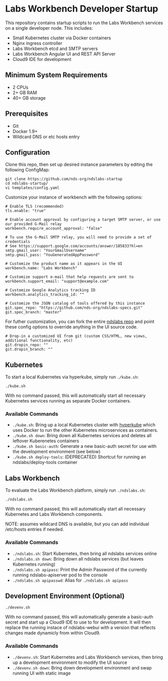 # Labs Workbench Developer Startup

This repository contains startup scripts to run the Labs Workbench services on a single developer node. This includes:
* Small Kubernetes cluster via Docker containers
* Nginx ingress controller
* Labs Workbench etcd and SMTP servers
* Labs Workbench Angular UI and REST API Server
* Cloud9 IDE for development

## Minimum System Requirements
* 2 CPUs
* 2+ GB RAM
* 40+ GB storage 

## Prerequisites
* Git
* Docker 1.9+
* Wildcard DNS or etc hosts entry

## Configuration
Clone this repo, then set up desired instance parameters by editing the following ConfigMap:
```
git clone https://github.com/nds-org/ndslabs-startup
cd ndslabs-startup/
vi templates/config.yaml
```

Customize your instance of workbench with the following options:
```
# Enable TLS (recommended)
tls.enable: "true"

# Enable account approval by configuring a target SMTP server, or use our provided G-Mail relay
workbench.require_account_approval: "false"

# To use the G-Mail SMTP relay, you will need to provide a set of credentials
# See https://support.google.com/accounts/answer/185833?hl=en
smtp.gmail_user: "YourGmailUsername"
smtp.gmail_pass: "YouGeneratedAppPassword"

# Customize the product name as it appears in the UI
workbench.name: "Labs Workbench"

# Customize support e-mail that help requests are sent to
workbench.support_email: "support@example.com"

# Customize Google Analytics tracking ID
workbench.analytics_tracking_id: ""

# Customize the JSON catalog of tools offered by this instance
git.spec_repo: "https://github.com/nds-org/ndslabs-specs.git"
git.spec_branch: "master"
```

For futher customization, you can fork the entire [ndslabs repo](https://github.com/nds-org/ndslabs) and point these config options to override  anything in the UI source code.
```
# Drop-in a customized UI from git (custom CSS/HTML, new views, additional functionality, etc)
git.dropin_repo: ""
git.dropin_branch: ""
```

## Kubernetes
To start a local Kubernetes via hyperkube, simply run `./kube.sh`:
```
./kube.sh
```

With no command passed, this will automatically start all necessary Kubernetes services running as separate Docker containers.

### Available Commands
* `./kube.sh`: Bring up a local Kubernetes cluster with [hyperkube](https://github.com/kubernetes/community/blob/master/contributors/devel/local-cluster/docker.md) which uses Docker to run the other Kubernetes microservices as containers.
* `./kube.sh down`: Bring down all Kubernetes services and deletes all leftover Kuberenetes containers
* `./kube.sh basic-auth`: Generate a new basic-auth secret for use with the development environment (see below)
* `./kube.sh deploy-tools`: (DEPRECATED) Shortcut for running an ndslabs/deploy-tools container

## Labs Workbench
To evaluate the Labs Workbench platform, simply run `./ndslabs.sh`:
```
./ndslabs.sh
```

With no command passed, this will automatically start all necessary Kubernetes and Labs Workbench components.

NOTE: assumes wildcard DNS is available, but you can add individual /etc/hosts entries if needed.

### Available Commands
* `./ndslabs.sh`: Start Kubernetes, then bring all ndslabs services online
* `./ndslabs.sh down`: Bring down all ndslabs services (but leaves Kubernetes running)
* `./ndslabs.sh apipass`: Print the Admin Password of the currently running ndslabs-apiserver pod to the console
* `./ndslabs.sh apipasswd`: Alias for `./ndslabs.sh apipass`

## Development Environment (Optional)
```
./devenv.sh
```

With no command passed, this will automatically generate a basic-auth secret and start up a Cloud9 IDE to use to for development.
It will then replace the running instace of ndslabs-webui with a version that reflects changes made dynamicly from within Cloud9.

### Available Commands
* `./devenv.sh`: Start Kubernetes and Labs Workbench services, then bring up a development environment to modify the UI source
* `./devenv.sh down`: Bring down development environment and swap running UI with static image

